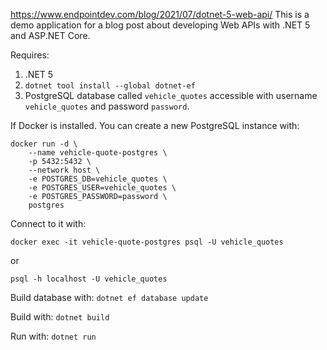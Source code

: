 https://www.endpointdev.com/blog/2021/07/dotnet-5-web-api/
This is a demo application for a blog post about developing Web APIs with .NET 5 and ASP.NET Core.

Requires:
1. .NET 5
2. `dotnet tool install --global dotnet-ef`
3. PostgreSQL database called `vehicle_quotes` accessible with username `vehicle_quotes` and password `password`.

If Docker is installed. You can create a new PostgreSQL instance with:

```
docker run -d \
    --name vehicle-quote-postgres \
    -p 5432:5432 \
    --network host \
    -e POSTGRES_DB=vehicle_quotes \
    -e POSTGRES_USER=vehicle_quotes \
    -e POSTGRES_PASSWORD=password \
    postgres
```

Connect to it with: 
```
docker exec -it vehicle-quote-postgres psql -U vehicle_quotes
```
or

```
psql -h localhost -U vehicle_quotes
```

Build database with: `dotnet ef database update`

Build with:
`dotnet build`

Run with:
`dotnet run`
